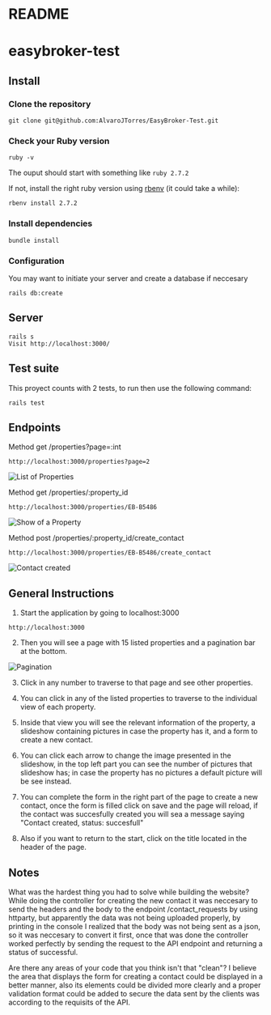 # README

# easybroker-test

## Install

### Clone the repository

```shell
git clone git@github.com:AlvaroJTorres/EasyBroker-Test.git
```

### Check your Ruby version

```shell
ruby -v
```

The ouput should start with something like `ruby 2.7.2`

If not, install the right ruby version using [rbenv](https://github.com/rbenv/rbenv) (it could take a while):

```shell
rbenv install 2.7.2
```

### Install dependencies

```shell
bundle install
```

### Configuration

You may want to initiate your server and create a database if neccesary

```shell
rails db:create
```

## Server

```shell
rails s
Visit http://localhost:3000/
```

## Test suite

This proyect counts with 2 tests, to run then use the following command:

```shell
rails test
```

## Endpoints

Method get /properties?page=:int

```shell
http://localhost:3000/properties?page=2
```

![List of Properties](storage/images/Screenshot_2022-01-05_20-44-01.png)

Method get /properties/:property_id

```shell
http://localhost:3000/properties/EB-B5486
```

![Show of a Property](storage/images/Screenshot_2022-01-05_20-48-45.png)

Method post /properties/:property_id/create_contact

```shell
http://localhost:3000/properties/EB-B5486/create_contact
```

![Contact created](storage/images/Screenshot_2022-01-05_20-49-25.png)

## General Instructions

1. Start the application by going to localhost:3000

```shell
http://localhost:3000
```

2. Then you will see a page with 15 listed properties and a pagination bar at the bottom.

![Pagination](storage/images/Screenshot_2022-01-05_21-02-18.png)

3. Click in any number to traverse to that page and see other properties.

4. You can click in any of the listed properties to traverse to the individual view of each property.

5. Inside that view you will see the relevant information of the property, a slideshow containing pictures in case the property has it, and a form to create a new contact.

6. You can click each arrow to change the image presented in the slideshow, in the top left part you can see the number of pictures that slideshow has; in case the property has no pictures a default picture will be see instead.

7. You can complete the form in the right part of the page to create a new contact, once the form is filled click on save and the page will reload, if the contact was succesfully created you will sea a message saying "Contact created, status: succesfull"

8. Also if you want to return to the start, click on the title located in the header of the page.

## Notes

What was the hardest thing you had to solve while building the website?
While doing the controller for creating the new contact it was neccesary to send the headers and the body to the endpoint /contact_requests by using httparty, but apparently the data was not being uploaded properly, by printing in the console I realized that the body was not being sent as a json, so it was neccesary to convert it first, once that was done the controller worked perfectly by sending the request to the API endpoint and returning a status of successful.

Are there any areas of your code that you think isn't that "clean"?
I believe the area that displays the form for creating a contact could be displayed in a better manner, also its elements could be divided more clearly and a proper validation format could be added to secure the data sent by the clients was according to the requisits of the API.
